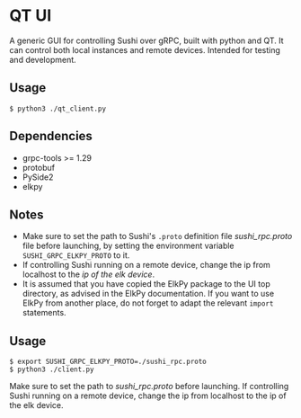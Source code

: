 # QT UI
A generic GUI for controlling Sushi over gRPC, built with python and QT.
It can control both local instances and remote devices. 
Intended for testing and development.

## Usage

    $ python3 ./qt_client.py

## Dependencies
  * grpc-tools >= 1.29
  * protobuf
  * PySide2
  * elkpy

## Notes
* Make sure to set the path to Sushi's `.proto` definition file _sushi_rpc.proto_ file before launching, by setting the 
  environment variable `SUSHI_GRPC_ELKPY_PROTO` to it.
* If controlling Sushi running on a remote device, change the ip from localhost to the *ip of the elk device*.
* It is assumed that you have copied the ElkPy package to the UI top directory, as advised in the ElkPy documentation. 
If you want to use ElkPy from another place, do not forget to adapt the relevant `import` statements. 

## Usage
```
$ export SUSHI_GRPC_ELKPY_PROTO=./sushi_rpc.proto
$ python3 ./client.py
```

Make sure to set the path to _sushi_rpc.proto_ before launching.
If controlling Sushi running on a remote device, change the ip from localhost to the ip of the elk device.
